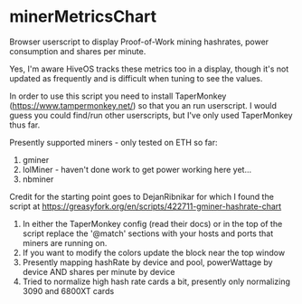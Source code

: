 # minerMetricsChart
Browser userscript to display Proof-of-Work mining hashrates, power consumption and shares per minute.

Yes, I'm aware HiveOS tracks these metrics too in a display, though it's not updated as frequently and is difficult when tuning to see the values.

In order to use this script you need to install TaperMonkey (https://www.tampermonkey.net/) so that you an run userscript. I would guess you could find/run other userscripts, but I've only used TaperMonkey thus far.

Presently supported miners - only tested on ETH so far:
1. gminer
2. lolMiner - haven't done work to get power working here yet...
3. nbminer

Credit for the starting point goes to DejanRibnikar for which I found the script at https://greasyfork.org/en/scripts/422711-gminer-hashrate-chart

1. In either the TaperMonkey config (read their docs) or in the top of the script replace the '@match' sections with your hosts and ports that miners are running on.
2. If you want to modify the colors update the block near the top window
3. Presently mapping hashRate by device and pool, powerWattage by device AND shares per minute by device
4. Tried to normalize high hash rate cards a bit, presently only normalizing 3090 and 6800XT cards

